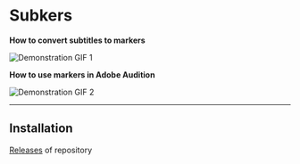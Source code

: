 # Subkers
**How to convert subtitles to markers**

![Demonstration GIF 1](https://user-images.githubusercontent.com/26527529/65933258-4e9a3880-e42a-11e9-9447-9aeeb2864a7d.gif)

**How to use markers in Adobe Audition**

![Demonstration GIF 2](https://user-images.githubusercontent.com/26527529/65933385-b3559300-e42a-11e9-9b8f-31e8cc3cbd15.gif)

---

## Installation

[Releases](https://github.com/Terisback/subkers/releases/latest) of repository
